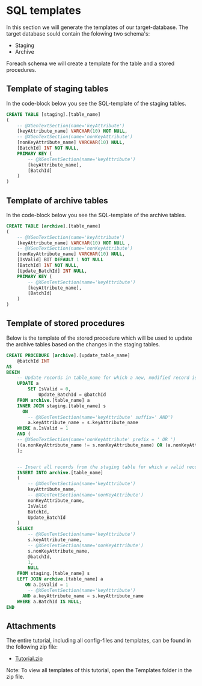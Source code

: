 # SQL templates
In this section we will generate the templates of our target-database. The target database sould contain the folowing two schema's:

- Staging
- Archive

Foreach schema we will create a template for the table and a stored procedures.

## Template of staging tables
In the code-block below you see the SQL-template of the staging tables.

```sql
CREATE TABLE [staging].[table_name]
(
    -- @XGenTextSection(name='keyAttribute')
    [keyAttribute_name] VARCHAR(10) NOT NULL, 
    -- @XGenTextSection(name='nonKeyAttribute')	
    [nonKeyAttribute_name] VARCHAR(10) NULL, 
    [BatchId] INT NOT NULL, 
    PRIMARY KEY (
    	-- @XGenTextSection(name='keyAttribute')
    	[keyAttribute_name],
		[BatchId]
    )
)
```

## Template of archive tables 
In the code-block below you see the SQL-template of the archive tables.

```sql
CREATE TABLE [archive].[table_name]
(
    -- @XGenTextSection(name='keyAttribute')
    [keyAttribute_name] VARCHAR(10) NOT NULL , 
    -- @XGenTextSection(name='nonKeyAttribute')	
    [nonKeyAttribute_name] VARCHAR(10) NULL, 
    [IsValid] BIT DEFAULT 1 NOT NULL
    [BatchId] INT NOT NULL,
    [Update_BatchId] INT NULL,
    PRIMARY KEY (
    	-- @XGenTextSection(name='keyAttribute')
    	[keyAttribute_name],
		[BatchId]
    )
)
```

## Template of stored procedures
Below is the template of the stored procedure which will be used to update the archive tables based on the changes in the staging tables.

```sql
CREATE PROCEDURE [archive].[update_table_name]
	@batchId INT
AS
BEGIN
	-- Update records in table_name for which a new, modified record is found in the staging table
	UPDATE a
		SET	IsValid = 0,
			Update_BatchId = @batchId
	FROM archive.[table_name] a
	INNER JOIN staging.[table_name] s
	  ON
		-- @XGenTextSection(name='keyAttribute' suffix=' AND')
		a.keyAttribute_name = s.keyAttribute_name
	WHERE a.IsValid = 1
	AND (
	-- @XGenTextSection(name='nonKeyAttribute' prefix = ' OR ')
	((a.nonKeyAttribute_name != s.nonKeyAttribute_name) OR (a.nonKeyAttribute_name IS NULL AND s.nonKeyAttribute_name IS NOT NULL) OR (a.nonKeyAttribute_name IS NOT NULL and s.nonKeyAttribute_name IS NULL))
	);


	-- Insert all records from the staging table for which a valid record is not found in the archive
	INSERT INTO archive.[table_name]
	(
		-- @XGenTextSection(name='keyAttribute')
		keyAttribute_name,
		-- @XGenTextSection(name='nonKeyAttribute')
		nonKeyAttribute_name,
		IsValid
		BatchId,
		Update_BatchId
	)
	SELECT 
		-- @XGenTextSection(name='keyAttribute')
		s.keyAttribute_name,
		-- @XGenTextSection(name='nonKeyAttribute')
		s.nonKeyAttribute_name,
		@batchId,
		1,
		NULL
	FROM staging.[table_name] s
	LEFT JOIN archive.[table_name] a
	   ON a.IsValid = 1
		-- @XGenTextSection(name='keyAttribute')
	  AND a.keyAttribute_name = s.keyAttribute_name
	WHERE a.BatchId IS NULL;
END
```

## Attachments
The entire tutorial, including all config-files and templates, can be found in the following zip file:

- [Tutorial.zip](../CrossGenerate_Tutorial.zip)

Note: To view all templates of this tutorial, open the Templates folder in the zip file.